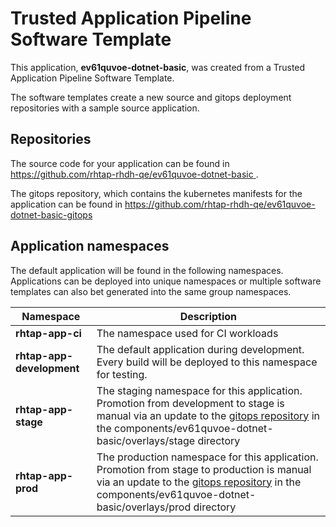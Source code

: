 # Trusted Application Pipeline Software Template

This application, **ev61quvoe-dotnet-basic**, was created from a Trusted Application Pipeline Software Template.

The software templates create a new source and gitops deployment repositories with a sample source application. 

## Repositories

The source code for your application can be found in [https://github.com/rhtap-rhdh-qe/ev61quvoe-dotnet-basic ](https://github.com/rhtap-rhdh-qe/ev61quvoe-dotnet-basic ).
 
The gitops repository, which contains the kubernetes manifests for the application can be found in 
[https://github.com/rhtap-rhdh-qe/ev61quvoe-dotnet-basic-gitops ](https://github.com/rhtap-rhdh-qe/ev61quvoe-dotnet-basic-gitops ) 

## Application namespaces 

The default application will be found in the following namespaces. Applications can be deployed into unique namespaces or multiple software templates can also bet generated into the same group namespaces.  

|  Namespace   |  Description   |  
| -------- | -------- |
| **rhtap-app-ci** | The namespace used for CI workloads |
| **rhtap-app-development** | The default application during development. Every build will be deployed to this namespace for testing. |
| **rhtap-app-stage** | The staging namespace for this application. Promotion from development to stage is manual via an update to the [gitops repository](https://github.com/rhtap-rhdh-qe/ev61quvoe-dotnet-basic-gitops ) in the components/ev61quvoe-dotnet-basic/overlays/stage directory |
| **rhtap-app-prod** | The production namespace for this application. Promotion from stage to production is manual via an update to the [gitops repository](https://github.com/rhtap-rhdh-qe/ev61quvoe-dotnet-basic-gitops ) in the components/ev61quvoe-dotnet-basic/overlays/prod directory |
